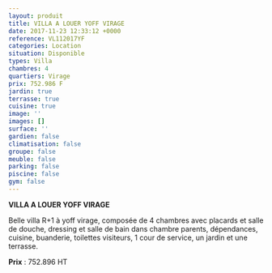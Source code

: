 ```yaml
---
layout: produit
title: VILLA A LOUER YOFF VIRAGE
date: 2017-11-23 12:33:12 +0000
reference: VL112017YF
categories: Location
situation: Disponible
types: Villa
chambres: 4
quartiers: Virage
prix: 752.986 F
jardin: true
terrasse: true
cuisine: true
image: ''
images: []
surface: ''
gardien: false
climatisation: false
groupe: false
meuble: false
parking: false
piscine: false
gym: false
---
```

**VILLA A LOUER YOFF VIRAGE**

Belle villa R+1 à yoff virage, composée de 4 chambres avec placards et salle de douche, dressing et salle de bain dans chambre parents, dépendances, cuisine, buanderie, toilettes visiteurs, 1 cour de service, un jardin et une terrasse.

**Prix** : 752.896 HT

   